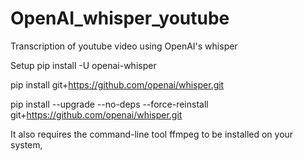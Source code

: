 # OpenAI_whisper_youtube
Transcription of youtube video using OpenAI's whisper

Setup
pip install -U openai-whisper

pip install git+https://github.com/openai/whisper.git 

pip install --upgrade --no-deps --force-reinstall git+https://github.com/openai/whisper.git

It also requires the command-line tool ffmpeg to be installed on your system,
